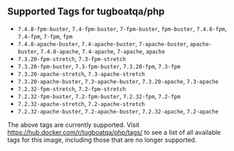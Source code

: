 ## Supported Tags for tugboatqa/php

* `7.4.8-fpm-buster`, `7.4-fpm-buster`, `7-fpm-buster`, `fpm-buster`, `7.4.8-fpm`, `7.4-fpm`, `7-fpm`, `fpm`
* `7.4.8-apache-buster`, `7.4-apache-buster`, `7-apache-buster`, `apache-buster`, `7.4.8-apache`, `7.4-apache`, `7-apache`, `apache`
* `7.3.20-fpm-stretch`, `7.3-fpm-stretch`
* `7.3.20-fpm-buster`, `7.3-fpm-buster`, `7.3.20-fpm`, `7.3-fpm`
* `7.3.20-apache-stretch`, `7.3-apache-stretch`
* `7.3.20-apache-buster`, `7.3-apache-buster`, `7.3.20-apache`, `7.3-apache`
* `7.2.32-fpm-stretch`, `7.2-fpm-stretch`
* `7.2.32-fpm-buster`, `7.2-fpm-buster`, `7.2.32-fpm`, `7.2-fpm`
* `7.2.32-apache-stretch`, `7.2-apache-stretch`
* `7.2.32-apache-buster`, `7.2-apache-buster`, `7.2.32-apache`, `7.2-apache`

The above tags are currently supported. Visit https://hub.docker.com/r/tugboatqa/php/tags/ to see a list of all available tags for this image, including those that are no longer supported.
